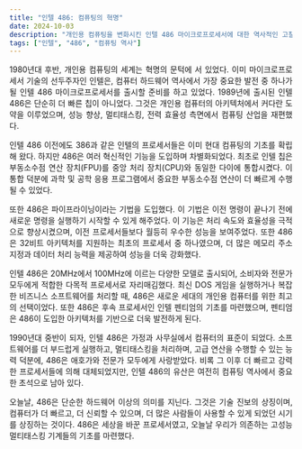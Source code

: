 ```yaml
---
title: "인텔 486: 컴퓨팅의 혁명"
date: 2024-10-03
description: "개인용 컴퓨팅을 변화시킨 인텔 486 마이크로프로세서에 대한 역사적인 고찰."
tags: ["인텔", "486", "컴퓨팅 역사"]
---
```


<div style="text-align: justify">
1980년대 후반, 개인용 컴퓨팅의 세계는 혁명의 문턱에 서 있었다. 이미 마이크로프로세서 기술의 선두주자인 인텔은, 컴퓨터 하드웨어 역사에서 가장 중요한 발전 중 하나가 될 인텔 486 마이크로프로세서를 출시할 준비를 하고 있었다. 1989년에 출시된 인텔 486은 단순히 더 빠른 칩이 아니었다. 그것은 개인용 컴퓨터의 아키텍처에서 커다란 도약을 이루었으며, 성능 향상, 멀티태스킹, 전력 효율성 측면에서 컴퓨팅 산업을 재편했다.

인텔 486 이전에도 386과 같은 인텔의 프로세서들은 이미 현대 컴퓨팅의 기초를 확립해 왔다. 하지만 486은 여러 혁신적인 기능을 도입하며 차별화되었다. 최초로 인텔 칩은 부동소수점 연산 장치(FPU)를 중앙 처리 장치(CPU)와 동일한 다이에 통합시켰다. 이 통합 덕분에 과학 및 공학 응용 프로그램에서 중요한 부동소수점 연산이 더 빠르게 수행될 수 있었다.

또한 486은 파이프라이닝이라는 기법을 도입했다. 이 기법은 이전 명령이 끝나기 전에 새로운 명령을 실행하기 시작할 수 있게 해주었다. 이 기능은 처리 속도와 효율성을 극적으로 향상시켰으며, 이전 프로세서들보다 월등히 우수한 성능을 보여주었다. 또한 486은 32비트 아키텍처를 지원하는 최초의 프로세서 중 하나였으며, 더 많은 메모리 주소 지정과 데이터 처리 능력을 제공하여 성능을 더욱 강화했다.

인텔 486은 20MHz에서 100MHz에 이르는 다양한 모델로 출시되어, 소비자와 전문가 모두에게 적합한 다목적 프로세서로 자리매김했다. 최신 DOS 게임을 실행하거나 복잡한 비즈니스 소프트웨어를 처리할 때, 486은 새로운 세대의 개인용 컴퓨터를 위한 최고의 선택이었다. 또한 486은 후속 프로세서인 인텔 펜티엄의 기초를 마련했으며, 펜티엄은 486이 도입한 아키텍처를 기반으로 더욱 발전하게 된다.

1990년대 중반이 되자, 인텔 486은 가정과 사무실에서 컴퓨터의 표준이 되었다. 소프트웨어를 더 부드럽게 실행하고, 멀티태스킹을 처리하며, 고급 연산을 수행할 수 있는 능력 덕분에, 486은 애호가와 전문가 모두에게 사랑받았다. 비록 그 이후 더 빠르고 강력한 프로세서들에 의해 대체되었지만, 인텔 486의 유산은 여전히 컴퓨팅 역사에서 중요한 초석으로 남아 있다.

오늘날, 486은 단순한 하드웨어 이상의 의미를 지닌다. 그것은 기술 진보의 상징이며, 컴퓨터가 더 빠르고, 더 신뢰할 수 있으며, 더 많은 사람들이 사용할 수 있게 되었던 시기를 상징하는 것이다. 486은 세상을 바꾼 프로세서였고, 오늘날 우리가 의존하는 고성능 멀티태스킹 기계들의 기초를 마련했다.
</div>
